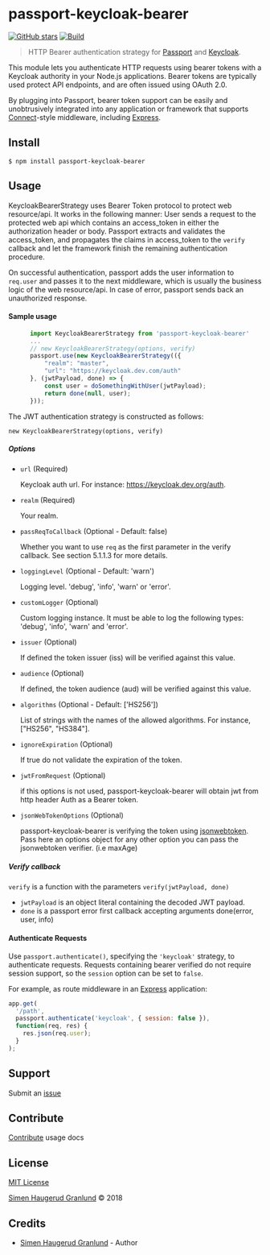 # passport-keycloak-bearer

[![GitHub stars](https://img.shields.io/github/stars/hgranlund/passport-keycloak-bearer.svg?style=social&label=Stars)](https://github.com/hgranlund/passport-keycloak-bearer)
[![Build](https://travis-ci.org/hgranlund/passport-keycloak-bearer.png)](http://travis-ci.org/hgranlund/passport-keycloak-bearer)

> HTTP Bearer authentication strategy for [Passport](http://passportjs.org/) and [Keycloak](https://www.keycloak.org/).

This module lets you authenticate HTTP requests using bearer tokens with a Keycloak authority in your Node.js
applications. Bearer tokens are typically used protect API endpoints, and are
often issued using OAuth 2.0.

By plugging into Passport, bearer token support can be easily and unobtrusively
integrated into any application or framework that supports
[Connect](http://www.senchalabs.org/connect/)-style middleware, including
[Express](http://expressjs.com/).

## Install

    $ npm install passport-keycloak-bearer

## Usage

KeycloakBearerStrategy uses Bearer Token protocol to protect web resource/api. It works in the following manner:
User sends a request to the protected web api which contains an access_token in either the authorization header or body. Passport extracts and validates the access_token, and propagates the claims in access_token to the `verify` callback and let the framework finish the remaining authentication procedure.

On successful authentication, passport adds the user information to `req.user` and passes it to the next middleware, which is usually the business logic of the web resource/api. In case of error, passport sends back an unauthorized response.

#### Sample usage

```js
      import KeycloakBearerStrategy from 'passport-keycloak-bearer'
      ...
      // new KeycloakBearerStrategy(options, verify)
      passport.use(new KeycloakBearerStrategy(({
          "realm": "master",
          "url": "https://keycloak.dev.com/auth"
      }, (jwtPayload, done) => {
          const user = doSomethingWithUser(jwtPayload);
          return done(null, user);
      }));
```

The JWT authentication strategy is constructed as follows:

    new KeycloakBearerStrategy(options, verify)

##### Options

- `url` (Required)

  Keycloak auth url. For instance: https://keycloak.dev.org/auth.

- `realm` (Required)

  Your realm.

- `passReqToCallback` (Optional - Default: false)

  Whether you want to use `req` as the first parameter in the verify callback. See section 5.1.1.3 for more details.

- `loggingLevel` (Optional - Default: 'warn')

  Logging level. 'debug', 'info', 'warn' or 'error'.

- `customLogger` (Optional)

  Custom logging instance. It must be able to log the following types: 'debug', 'info', 'warn' and 'error'.

- `issuer` (Optional)

  If defined the token issuer (iss) will be verified against this
  value.

- `audience` (Optional)

  If defined, the token audience (aud) will be verified against
  this value.

- `algorithms` (Optional - Default: ['HS256'])

  List of strings with the names of the allowed algorithms. For instance, ["HS256", "HS384"].

- `ignoreExpiration` (Optional)

  If true do not validate the expiration of the token.

- `jwtFromRequest` (Optional)

  if this options is not used, passport-keycloak-bearer will obtain jwt from http header Auth as a Bearer token.

- `jsonWebTokenOptions` (Optional)

  passport-keycloak-bearer is verifying the token using [jsonwebtoken](https://github.com/auth0/node-jsonwebtoken).
  Pass here an options object for any other option you can pass the jsonwebtoken verifier. (i.e maxAge)

##### Verify callback

`verify` is a function with the parameters `verify(jwtPayload, done)`

- `jwtPayload` is an object literal containing the decoded JWT payload.
- `done` is a passport error first callback accepting arguments
  done(error, user, info)

#### Authenticate Requests

Use `passport.authenticate()`, specifying the `'keycloak'` strategy, to
authenticate requests. Requests containing bearer verified do not require session support, so the `session` option can be set to `false`.

For example, as route middleware in an [Express](http://expressjs.com/)
application:

```js
app.get(
  '/path',
  passport.authenticate('keycloak', { session: false }),
  function(req, res) {
    res.json(req.user);
  }
);
```

## Support

Submit an [issue](https://github.com/hgranlund/passport-keycloak-bearer/issues/new)

## Contribute

[Contribute](https://github.com/hgranlund/passport-keycloak-bearer/blob/master/CONTRIBUTING.md) usage docs

## License

[MIT License](https://github.com/hgranlund/passport-keycloak-bearer/blob/master/LICENSE)

[Simen Haugerud Granlund](https://hgranlund.com) © 2018

## Credits

- [Simen Haugerud Granlund](https://hgranlund.com) - Author
